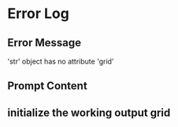 # Error Log

## Error Message

'str' object has no attribute 'grid'

## Prompt Content

## initialize the working output grid

